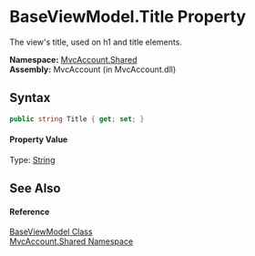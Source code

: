BaseViewModel.Title Property
============================
The view's title, used on h1 and title elements.

**Namespace:** [MvcAccount.Shared][1]  
**Assembly:** MvcAccount (in MvcAccount.dll)

Syntax
------

```csharp
public string Title { get; set; }
```

#### Property Value
Type: [String][2]

See Also
--------

#### Reference
[BaseViewModel Class][3]  
[MvcAccount.Shared Namespace][1]  

[1]: ../README.md
[2]: http://msdn.microsoft.com/en-us/library/s1wwdcbf
[3]: README.md